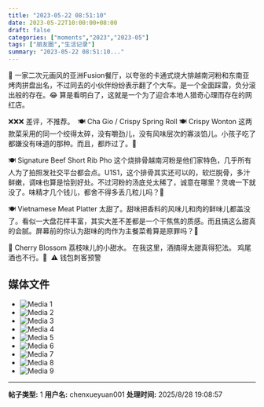 ```yaml
---
title: "2023-05-22 08:51:10"
date: 2023-05-22T10:00:00+08:00
draft: false
categories: ["moments","2023","2023-05"]
tags: ["朋友圈","生活记录"]
summary: "2023-05-22 08:51:10..."
---
```


💮 一家二次元画风的亚洲Fusion餐厅，以夸张的卡通式烧大排越南河粉和东南亚烤肉拼盘出名，不过同去的小伙伴纷纷表示翻了个大车。是一个全面踩雷，负分滚出般的存在。😂 算是看明白了，这就是一个为了迎合本地人猎奇心理而存在的网红店。

❌❌❌ 差评，不推荐。
​
​🍽️ Cha Gio / Crispy Spring Roll
🍽️ Crispy Wonton
这两款菜采用的同一个绞得太碎，没有嚼劲儿，没有风味层次的寡淡馅儿。小孩子吃了都嫌没有味道的那种。而且，都炸过了。🫠

🍽️ Signature Beef Short Rib Pho
这个烧排骨越南河粉是他们家特色，几乎所有人为了拍照发社交平台都会点。U1S1，这个排骨其实还可以的，软烂脱骨，多汁鲜嫩，调味也算是恰到好处。不过河粉的汤底兑太稀了，诚意在哪里？灵魂一下就没了。味精才几个钱儿，都舍不得多丢几粒儿吗？🫠

🍽️ Vietnamese Meat Platter
太甜了。甜味把香料的风味儿和肉的鲜味儿都盖没了。看似一大盘花样丰富，其实大差不差都是一个干焦焦的质感。而且搞这么甜真的会腻。屏幕前的你认为甜味的肉作为主餐菜肴算是原罪吗？🫠

🍹 Cherry Blossom
荔枝味儿的小甜水。
在我这里，酒搞得太甜真得犯法。
鸡尾酒也不行。🫠
​
​⚠️ 钱包刺客预警

## 媒体文件

- ![Media 1](/Moments/photos/2023-05-22/202305220851100.jpg)
- ![Media 2](/Moments/photos/2023-05-22/202305220851101.jpg)
- ![Media 3](/Moments/photos/2023-05-22/202305220851102.jpg)
- ![Media 4](/Moments/photos/2023-05-22/202305220851103.jpg)
- ![Media 5](/Moments/photos/2023-05-22/202305220851104.jpg)
- ![Media 6](/Moments/photos/2023-05-22/202305220851105.jpg)
- ![Media 7](/Moments/photos/2023-05-22/202305220851106.jpg)
- ![Media 8](/Moments/photos/2023-05-22/202305220851107.jpg)
- ![Media 9](/Moments/photos/2023-05-22/202305220851108.jpg)

---

**帖子类型:** 1
**用户名:** chenxueyuan001
**处理时间:** 2025/8/28 19:08:57